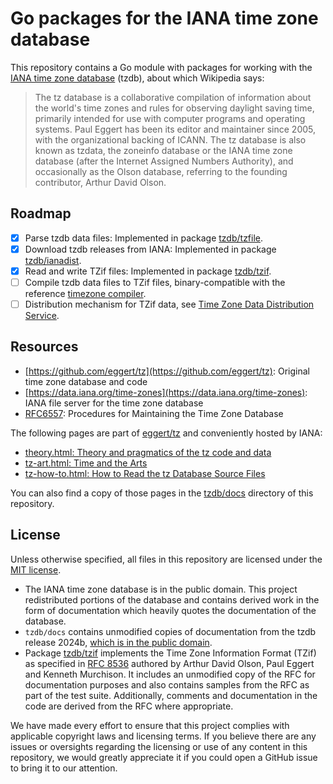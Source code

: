 # Go packages for the IANA time zone database
This repository contains a Go module with packages for working with the [IANA time zone database](https://en.wikipedia.org/wiki/Tz_database) (tzdb), about which Wikipedia says:

> The tz database is a collaborative compilation of information about the world's time zones and rules for observing daylight saving time,
> primarily intended for use with computer programs and operating systems.
> Paul Eggert has been its editor and maintainer since 2005, with the organizational backing of ICANN.
> The tz database is also known as tzdata, the zoneinfo database or the IANA time zone database (after the Internet Assigned Numbers Authority),
> and occasionally as the Olson database, referring to the founding contributor, Arthur David Olson.

## Roadmap

- [x] Parse tzdb data files: Implemented in package [tzdb/tzfile](./tzdb/tzfile).
- [x] Download tzdb releases from IANA: Implemented in package [tzdb/ianadist](./tzdb/ianadist).
- [x] Read and write TZif files: Implemented in package [tzdb/tzif](./tzdb/tzif).
- [ ] Compile tzdb data files to TZif files, binary-compatible with the reference [timezone compiler](https://data.iana.org/time-zones/code/zic.8.txt).
- [ ] Distribution mechanism for TZif data, see [Time Zone Data Distribution Service](https://datatracker.ietf.org/wg/tzdist/documents/).

## Resources
- [https://github.com/eggert/tz](https://github.com/eggert/tz): Original time zone database and code
- [https://data.iana.org/time-zones](https://data.iana.org/time-zones): IANA file server for the time zone database
- [RFC6557](https://datatracker.ietf.org/doc/html/rfc6557): Procedures for Maintaining the Time Zone Database

The following pages are part of [eggert/tz](https://github.com/eggert/tz) and conveniently hosted by IANA:

- [theory.html: Theory and pragmatics of the tz code and data](https://data.iana.org/time-zones/code/theory.html)
- [tz-art.html: Time and the Arts](https://data.iana.org/time-zones/code/tz-art.html)
- [tz-how-to.html: How to Read the tz Database Source Files](https://data.iana.org/time-zones/code/tz-how-to.html)

You can also find a copy of those pages in the [tzdb/docs](./tzdb/docs) directory of this repository.

## License
Unless otherwise specified, all files in this repository are licensed under the [MIT license](LICENSE).

- The IANA time zone database is in the public domain.
  This project redistributed portions of the database and contains derived work 
  in the form of documentation which heavily quotes the documentation of the database.
- `tzdb/docs` contains unmodified copies of documentation from the tzdb release 2024b,
  [which is in the public domain](https://data.iana.org/time-zones/tzdb-2024b/LICENSE).
- Package [tzdb/tzif](./tzdb/tzif) implements the Time Zone Information Format (TZif) as specified in [RFC 8536](https://tools.ietf.org/html/rfc8536) authored by Arthur David Olson, Paul Eggert and Kenneth Murchison.
  It includes an unmodified copy of the RFC for documentation purposes and also contains samples from the RFC as part of the test suite. Additionally, comments and documentation in the code are derived from the RFC where appropriate.

We have made every effort to ensure that this project complies with applicable copyright laws and licensing terms. 
If you believe there are any issues or oversights regarding the licensing or use of any content in this repository, we would greatly appreciate it if you could open a GitHub issue to bring it to our attention.
